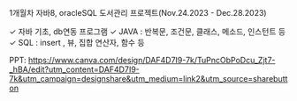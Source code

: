 1개월차 자바8, oracleSQL 도서관리 프로젝트(Nov.24.2023 - Dec.28.2023)

✓ 자바 기초, db연동 프로그램
✓ JAVA : 반복문, 조건문, 클래스, 메소드, 인스턴트 등
✓ SQL : insert , 뷰, 집합 연산자, 함수 등

PPT: https://www.canva.com/design/DAF4D7I9-7k/TuPncObPoDcu_Zjt7-_hBA/edit?utm_content=DAF4D7I9-7k&utm_campaign=designshare&utm_medium=link2&utm_source=sharebutton

